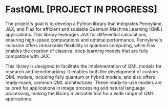 # FastQML [PROJECT IN PROGRESS]

The project's goal is to develop a Python library that integrates Pennylane, JAX, and Flax for efficient and scalable 
Quantum Machine Learning (QML) applications. This library leverages JAX for differential calculations, ensuring 
high-speed computations and optimal performance. Pennylane's inclusion offers remarkable flexibility in quantum 
computing, while Flax enables the creation of classical deep learning models that are fully compatible with JAX.

This library is designed to facilitate the implementation of QML models for research and benchmarking. It enables both 
the development of custom QML models, including fully quantum or hybrid models, and also offers ready-made, common QML 
architectures. These ready-to-use models are tailored for applications in image processing and natural language 
processing, making the library a versatile tool for a wide range of QML applications.
